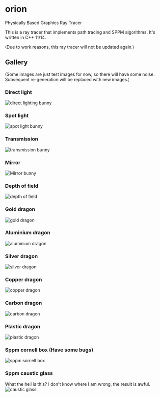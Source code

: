 # orion
Physically Based Graphics Ray Tracer

This is a ray tracer that implements path tracing and SPPM algorithms. It's written in C++ 11/14.

(Due to work reasons, this ray tracer will not be updated again.)

## Gallery
(Some images are just test images for now, so there will have some noise. Subsequent re-generation will be replaced with new images.)

### Direct light
![direct lighting bunny](http://gleam-1255489689.cosbj.myqcloud.com/wp-content/uploads/2018/08/direct-lighting-bunny-1.jpg)

### Spot light
![spot light bunny](http://gleam-1255489689.cosbj.myqcloud.com/wp-content/uploads/2018/08/bunny_spotlight-1.jpg)

### Transmission
![transmission bunny](http://gleam-1255489689.cosbj.myqcloud.com/wp-content/uploads/2018/08/bunny_transmission-1.jpg)

### Mirror
![Mirror bunny](http://gleam-1255489689.cosbj.myqcloud.com/wp-content/uploads/2018/08/bunny-mirror-1.jpg)

### Depth of field
![depth of field](http://gleam-1255489689.cosbj.myqcloud.com/wp-content/uploads/2018/08/bunny_depth_of_field-1.jpg)

### Gold dragon
![gold dragon](http://gleam-1255489689.cosbj.myqcloud.com/wp-content/uploads/2018/08/dragon_gold-1.jpg)

### Aluminium dragon
![aluminium dragon](http://gleam-1255489689.cosbj.myqcloud.com/wp-content/uploads/2018/08/dragon_aluminium_1024.jpg)

### Silver dragon
![silver dragon](http://gleam-1255489689.cosbj.myqcloud.com/wp-content/uploads/2018/08/dragon_silver_10.jpg)

### Copper dragon
![copper dragon](http://gleam-1255489689.cosbj.myqcloud.com/wp-content/uploads/2018/08/dragon_copper_10-1.jpg)

### Carbon dragon
![carbon dragon](http://gleam-1255489689.cosbj.myqcloud.com/wp-content/uploads/2018/08/dragon_amorphous_carbon_10.jpg)

### Plastic dragon
![plastic dragon](http://gleam-1255489689.cosbj.myqcloud.com/wp-content/uploads/2018/08/dragon_plastic_10.jpg)

### Sppm cornell box (Have some bugs)
![sppm sornell box](http://gleam-1255489689.cosbj.myqcloud.com/wp-content/uploads/2018/08/cornell-box-sppm.jpg)

### Sppm caustic glass
What the hell is this? I don't know where I am wrong, the result is awful.
![caustic glass](http://gleam-1255489689.cosbj.myqcloud.com/wp-content/uploads/2018/08/caustic-glass.jpg)
